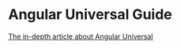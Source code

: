 # Angular Universal Guide

[The in-depth article about Angular Universal](https://medium.com/@dn.makarov/angular-universal-in-depth-tutorial-db8e6b9a1c6f)
